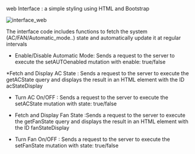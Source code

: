 web Interface : a simple styling using HTML and Bootstrap 

![interface_web](https://github.com/shy-shai/IOT-projets/assets/165284030/43f195c1-ec2b-487a-97ee-c4c109da1d34)


The interface code includes functions to fetch the system (AC/FAN/Automatic_mode..) state and automatically update it at regular intervals

* Enable/Disable Automatic Mode: Sends a request to the server to execute the setAUTOenabled mutation with enable: true/false

*Fetch and Display AC State : Sends a request to the server to execute the getACState query and displays the result in an HTML element with the ID acStateDisplay

* Turn AC On/OFF : Sends a request to the server to execute the setACState mutation with state: true/false

* Fetch and Display Fan State :Sends a request to the server to execute the getFanState query and displays the result in an HTML element with the ID fanStateDisplay
  
* Turn Fan On/OFF : Sends a request to the server to execute the setFanState mutation with state: true/false
  

